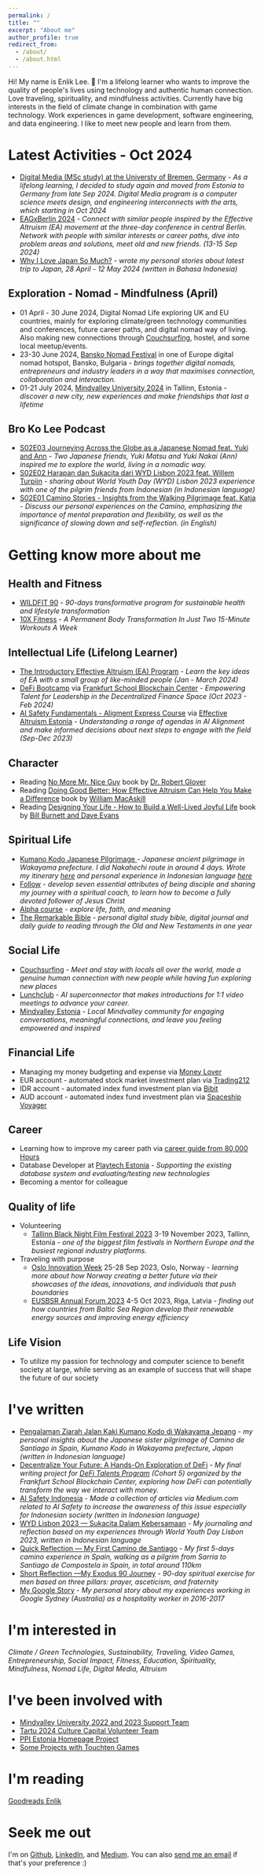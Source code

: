 ```yaml
---
permalink: /
title: ""
excerpt: "About me"
author_profile: true
redirect_from: 
  - /about/
  - /about.html
---
```


Hi! My name is Enlik Lee. 👋
I'm a lifelong learner who wants to improve the quality of people's lives using technology and authentic human connection. Love traveling, spirituality, and mindfulness activities. Currently have big interests in the field of climate change in combination with game technology. Work experiences in game development, software engineering, and data engineering. I like to meet new people and learn from them.

# **Latest Activities - Oct 2024**

- [Digital Media (MSc study) at the Universty of Bremen, Germany](https://www.uni-bremen.de/en/studies/orientation-application/offered-study-program/dbs/study/22) - *As a lifelong learning, I decided to study again and moved from Estonia to Germany from late Sep 2024. Digital Media program is a computer science meets design, and engineering interconnects with the arts, which starting in Oct 2024*
- [EAGxBerlin 2024](https://www.effectivealtruism.org/ea-global/events/eagxberlin-2024) - *Connect with similar people inspired by the Effective Altruism (EA) movement at the three-day conference in central Berlin. Network with people with similar interests or career paths, dive into problem areas and solutions, meet old and new friends. (13-15 Sep 2024)*
- [Why I Love Japan So Much?](https://enliktjioe.medium.com/mengapa-saya-begitu-mencintai-jepang-d34f6c21b2e6) - *wrote my personal stories about latest trip to Japan, 28 April - 12 May 2024 (written in Bahasa Indonesia)*



## Exploration - Nomad - Mindfulness  (April)

- 01 April - 30 June 2024, Digital Nomad Life exploring UK and EU countries, mainly for exploring climate/green technology communities and conferences, future career paths, and digital nomad way of living. Also making new connections through [Couchsurfing](https://www.couchsurfing.com/), hostel, and some local meetup/events.
- 23-30 June 2024, [Bansko Nomad Festival](https://www.banskonomadfest.com/) in one of Europe digital nomad hotspot, Bansko, Bulgaria - *brings together digital nomads, entrepreneurs and industry leaders in a way that maximises connection, collaboration and interaction.*
- 01-21 July 2024, [Mindvalley University 2024](https://www.mindvalley.com/u) in Tallinn, Estonia - *discover a new city, new experiences and make friendships that last a lifetime*

## Bro Ko Lee Podcast

- [S02E03 Journeying Across the Globe as a Japanese Nomad feat. Yuki and Ann](https://open.spotify.com/episode/43BTSFhlIeE40BVKDeeYnE) - *Two Japanese friends, Yuki Matsu and Yuki Nakai (Ann) inspired me to explore the world, living in a nomadic way.*
- [S02E02 Harapan dan Sukacita dari WYD Lisbon 2023 feat. Willem Turpijn](https://open.spotify.com/episode/2fmprh0f77YLsoADODnhlV) - *sharing about World Youth Day (WYD) Lisbon 2023 experience with one of the pilgrim friends from Indonesian (in Indonesian language)*
- [S02E01 Camino Stories - Insights from the Walking Pilgrimage feat. Katja](https://podcasters.spotify.com/pod/show/enlik/episodes/S02E01-Camino-Stories---Insights-from-the-Walking-Pilgrimage-feat--Katja-e2fs6ap) - *Discuss our personal experiences on the Camino, emphasizing the importance of mental preparation and flexibility, as well as the significance of slowing down and self-reflection. (in English)*

# **Getting know more about me**

## Health and Fitness

- [WILDFIT 90](https://getwildfit.com/get-started/) - *90-days transformative program for sustainable health and lifestyle transformation*
- [10X Fitness](https://blog.mindvalley.com/an-introduction-to-10x/) - *A Permanent Body Transformation In Just Two 15-Minute Workouts A Week*

## Intellectual Life (Lifelong Learner)

- [The Introductory Effective Altruism (EA) Program](https://www.effectivealtruism.org/virtual-programs/introductory-program) - *Learn the key ideas of EA with a small group of like-minded people (Jan - March 2024)*
- [DeFi Bootcamp](https://web3-talents.io/defi-talents) via [Frankfurt School Blockchain Center](https://www.frankfurt-school.de/home/research/centres/blockchain) - *Empowering Talent for Leadership in the Decentralized Finance Space (Oct 2023 - Feb 2024)* 
- [AI Safety Fundamentals - Aligment Express Course](https://course.aisafetyfundamentals.com/alignment) via [Effective Altruism Estonia](https://www.efektiivnealtruism.org/about) -  *Understanding a range of agendas in AI Alignment and make informed decisions about next steps to engage with the field (Sep-Dec 2023)*

## Character

- Reading [No More Mr. Nice Guy](https://www.goodreads.com/book/show/97642.No_More_Mr_Nice_Guy) book by [Dr. Robert Glover](https://www.drglover.com/)
- Reading [Doing Good Better: How Effective Altruism Can Help You Make a Difference](https://www.goodreads.com/book/show/23398748-doing-good-better) book by [William MacAskill](https://www.williammacaskill.com/)
- Reading [Designing Your Life - How to Build a Well-Lived Joyful Life](https://www.goodreads.com/book/show/61130244-designing-your-life---how-to-build-a-well-lived-joyful-life) book by [Bill Burnett and Dave Evans](https://designingyour.life/about/)

## Spiritual Life

- [Kumano Kodo Japanese Pilgrimage ](https://www.kumano-travel.com/en)- *Japanese ancient pilgrimage in Wakayama prefecture. I did Nakahechi route in around 4 days. Wrote my itinerary [here](https://enliktjioe.medium.com/kumano-kodo-nakahechi-route-itinerary-april-to-may-2024-a2e6d71cc97b) and personal experience in Indonesian language [here](https://enliktjioe.medium.com/pengalaman-ziarah-jalan-kaki-kumano-kodo-di-wakayama-jepang-937023769eb0)*
- [Follow](https://www.goodreads.com/book/show/30297580-follow) - *develop seven essential attributes of being disciple and sharing my journey with a spiritual coach, to learn how to become a fully devoted follower of Jesus Christ*
- [Alpha course](https://www.focuschurch.ee/alpha) - *explore life, faith, and meaning*
- [The Remarkable Bible](https://remarkablebible.com/) - *personal digital study bible, digital journal and daily guide to reading through the Old and New Testaments in one year*

## Social Life

- [Couchsurfing](https://www.couchsurfing.com/people/enlik) - *Meet and stay with locals all over the world, made a genuine human connection with new people while having fun exploring new places*
- [Lunchclub](https://lunchclub.com/) - *AI superconnector that makes introductions for 1:1 video meetings to advance your career.*
- [Mindvalley Estonia](https://meetup.mindvalley.com/estonia/) - *Local Mindvalley community for engaging conversations, meaningful connections, and leave you feeling empowered and inspired*

## Financial Life

- Managing my money budgeting and expense via [Money Lover](https://moneylover.me/)
- EUR account - automated stock market investment plan via [Trading212](https://www.trading212.com/)
- IDR account - automated index fund investment plan via [Bibit](https://bibit.id/)
- AUD account - automated index fund investment plan via [Spaceship Voyager](https://www.spaceship.com.au/)

## Career

- Learning how to improve my career path via [career guide from 80,000 Hours](https://80000hours.org/career-guide/)
- Database Developer at [Playtech Estonia](https://playtech.ee/) - *Supporting the existing database system and evaluating/testing new technologies*
- Becoming a mentor for colleague

## Quality of life

- Volunteering
  - [Tallinn Black Night Film Festival 2023](https://poff.ee/en/) 3-19 November 2023, Tallinn, Estonia - *one of the biggest film festivals in Northern Europe and the busiest regional industry platforms.*
- Traveling with purpose
  - [Oslo Innovation Week](https://oiw.no/) 25-28 Sep 2023, Oslo, Norway - *learning more about how Norway creating a better future via their showcases of the ideas, innovations, and individuals that push boundaries*
  - [EUSBSR Annual Forum 2023](https://events.eusbsr.eu/annualforum2023) 4-5 Oct 2023, Riga, Latvia - *finding out how countries from Baltic Sea Region develop their renewable energy sources and improving energy efficiency*


## Life Vision

- To utilize my passion for technology and computer science to benefit society at large, while serving as an example of success that will shape the future of our society

# I've written

- [Pengalaman Ziarah Jalan Kaki Kumano Kodo di Wakayama Jepang](https://enliktjioe.medium.com/pengalaman-ziarah-jalan-kaki-kumano-kodo-di-wakayama-jepang-937023769eb0) - *my personal insights about the Japanese sister pilgrimage of Camino de Santiago in Spain, Kumano Kodo in Wakayama prefecture, Japan (written in Indonesian language)*
- [Decentralize Your Future: A Hands-On Exploration of DeFi](https://enliktjioe.medium.com/decentralize-your-future-a-hands-on-exploration-of-defi-bff544f3441e) - *My final writing project for [DeFi Talents Program](https://web3-talents.io/defi-talents/) (Cohort 5) organized by the Frankfurt School Blockchain Center, exploring how DeFi can potentially transform the way we interact with money.*
- [AI Safety Indonesia](https://medium.com/ai-safety-indonesia) - *Made a collection of articles via Medium.com related to AI Safety to increase the awareness of this issue especially for Indonesian society (written in Indonesian language)*
- [WYD Lisbon 2023 — Sukacita Dalam Kebersamaan](https://enliktjioe.medium.com/wyd-lisbon-2023-sukacita-dalam-kebersamaan-b3e4fb0bc3ed) - *My journaling and reflection based on my experiences through World Youth Day Lisbon 2023, written in Indonesian language*
- [Quick Reflection — My First Camino de Santiago](https://enliktjioe.medium.com/quick-reflection-my-first-camino-de-santiago-3587e8978109) - *My first 5-days camino experience in Spain, walking as a pilgrim from Sarria to Santiago de Compostela in Spain, in total around 110km*
- [Short Reflection —My Exodus 90 Journey](https://enliktjioe.medium.com/short-reflection-my-exodus-90-journey-18ce3a840abe) - *90-day spiritual exercise for men based on three pillars: prayer, asceticism, and fraternity*
- [My Google Story](https://enliktjioe.wordpress.com/2017/05/26/my-google-story/) - *My personal story about my experiences working in Google Sydney (Australia) as a hospitality worker in 2016-2017*

# I'm interested in

*Climate / Green Technologies, Sustainability, Traveling, Video Games, Entrepreneurship, Social Impact, Fitness, Education, Spirituality, Mindfulness, Nomad Life, Digital Media, Altruism*

# I've been involved with

- [Mindvalley University 2022 and 2023 Support Team](https://www.mindvalley.com/u)
- [Tartu 2024 Culture Capital Volunteer Team](https://tartu2024.ee/volunteers)
- [PPI Estonia Homepage Project](http://estonia.ppi.id/)
- [Some Projects with Touchten Games](https://enlikstefanus.wixsite.com/enliktjioe)

# I'm reading

[Goodreads Enlik](https://goodreads.com/enlik)

# Seek me out

I'm on [Github](https://github.com/enliktjioe), [LinkedIn](https://www.linkedin.com/in/enlik/), and [Medium](https://medium.com/@enliktjioe). You can also [send me an email](mailto:enlik.estonia@gmail.com) if that's your preference :)